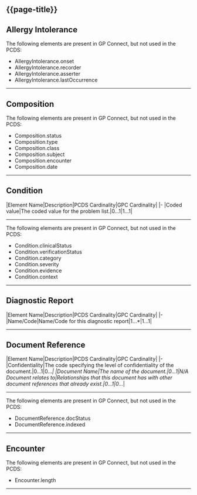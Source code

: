 ## {{page-title}}

## Allergy Intolerance
The following elements are present in GP Connect, but not used in the PCDS:

- AllergyIntolerance.onset
- AllergyIntolerance.recorder
- AllergyIntolerance.asserter
- AllergyIntolerance.lastOccurrence

***

## Composition
The following elements are present in GP Connect, but not used in the PCDS:

- Composition.status
- Composition.type
- Composition.class
- Composition.subject
- Composition.encounter
- Composition.date

***

## Condition
|Element Name|Description|PCDS Cardinality|GPC Cardinality|
|-
|Coded value|The coded value for the problem list.|0...1|1...1|

***

The following elements are present in GP Connect, but not used in the PCDS:

- Condition.clinicalStatus
- Condition.verificationStatus
- Condition.category
- Condition.severity
- Condition.evidence
- Condition.context

***

## Diagnostic Report

|Element Name|Description|PCDS Cardinality|GPC Cardinality|
|-
|Name/Code|Name/Code for this diagnostic report|1...*|1...1|

***

## Document Reference
|Element Name|Description|PCDS Cardinality|GPC Cardinality|
|-
|Confidentiality|The code specifying the level of confidentiality of the document.|0...1|0...*|
|Document Name|The name of the document.|0...1|N/A
Document relates to|Relationships that this document has with other document references that already exist.|0...1|0...*|

***

The following elements are present in GP Connect, but not used in the PCDS: 

- DocumentReference.docStatus
- DocumentReference.indexed

***

## Encounter
The following elements are present in GP Connect, but not used in the PCDS:

- Encounter.length

***
